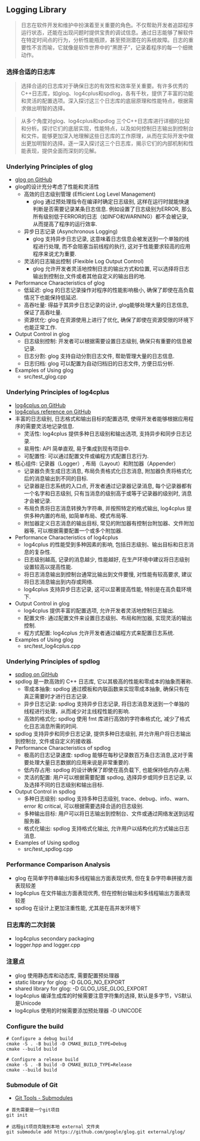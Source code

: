 ## Logging Library

> 日志在软件开发和维护中扮演着至关重要的角色。不仅帮助开发者追踪程序运行状态，还能在出现问题时提供宝贵的调试信息。通过日志能够了解软件在特定时间点的行为，分析性能瓶颈，甚至预测潜在的系统故障。日志的重要性不言而喻，它就像是软件世界中的“黑匣子”，记录着程序的每一个细微动作。


### 选择合适的日志库

> 选择合适的日志库对于确保日志的有效性和效率至关重要。有许多优秀的C++日志库，如glog、log4cplus和spdlog，各有千秋，提供了丰富的功能和灵活的配置选项。深入探讨这三个日志库的底层原理和性能特点，根据需求做出明智的选择。

> 从多个角度对glog、log4cplus和spdlog 三个C++日志库进行详细的比较和分析。探讨它们的底层实现，性能特点，以及如何控制日志输出到控制台和文件。能够更加深入地理解这些日志库的工作原理，从而在实际开发中做出更加明智的选择。逐一深入探讨这三个日志库，揭示它们的内部机制和性能表现，提供全面而深刻的见解。

### Underlying Principles of glog

- [glog on GitHub](https://github.com/google/glog)
- glog的设计充分考虑了性能和灵活性
    - 高效的日志级别管理 (Efficient Log Level Management)
        - glog 通过预处理指令在编译时确定日志级别, 这样在运行时就能快速判断是否需要记录某条日志信息. 例如设置了日志级别为ERROR, 那么所有级别低于ERROR的日志（如INFO和WARNING）都不会被记录, 从而提高了程序的运行效率.
    - 异步日志记录 (Asynchronous Logging)
        - glog 支持异步日志记录, 这意味着日志信息会被发送到一个单独的线程进行处理, 而不会阻塞当前线程的执行, 这对于性能要求较高的应用程序来说尤为重要.
    - 灵活的日志输出控制 (Flexible Log Output Control)
        - glog 允许开发者灵活地控制日志的输出方式和位置, 可以选择将日志输出到控制台,文件或者其他自定义的输出目的地.
- Performance Characteristics of glog
    - 低延迟: glog 的日志记录操作对程序的性能影响极小, 确保了即使在高负载情况下也能保持低延迟.
    - 高吞吐量: 得益于其异步日志记录的设计, glog能够处理大量的日志信息, 保证了高吞吐量.
    - 资源优化: glog 在资源使用上进行了优化, 确保了即使在资源受限的环境下也能正常工作.
- Output Control in glog
    - 日志级别控制: 开发者可以根据需要设置日志级别, 确保只有重要的信息被记录.
    - 日志分割: glog 支持自动分割日志文件, 帮助管理大量的日志信息.
    - 日志归档: glog 可以配置为自动归档旧的日志文件, 方便日后分析.
- Examples of Using glog
    - src/test_glog.cpp

### Underlying Principles of log4cplus

- [log4cplus on GitHub](https://github.com/log4cplus/log4cplus)
- [log4cplus reference on GitHub](https://log4cplus.github.io/log4cplus/)
- 丰富的日志级别, 日志格式和输出目标的配置选项, 使得开发者能够根据应用程序的需要灵活地记录信息.
    - 灵活性: log4cplus 提供多种日志级别和输出选项, 支持异步和同步日志记录.
    - 易用性: API 简单直观, 易于集成到现有项目中.
    - 可配置性: 可以通过配置文件或编程方式配置日志行为.
- 核心组件: 记录器（Logger）, 布局（Layout）和附加器（Appender）
    - 记录器负责生成日志消息, 布局负责格式化日志消息, 附加器负责将格式化后的消息输出到不同的目标.
    - 记录器是日志系统的入口点, 开发者通过记录器记录消息, 每个记录器都有一个名字和日志级别, 只有当消息的级别高于或等于记录器的级别时, 消息才会被记录.
    - 布局负责将日志消息转换为字符串, 并按照特定的格式输出, log4cplus 提供多种内置的布局, 如简单布局、模式布局等.
    - 附加器定义日志消息的输出目标, 常见的附加器有控制台附加器、文件附加器等, 可以根据需要配置一个或多个附加器.
- Performance Characteristics of log4cplus
    - log4cplus 的性能受到多种因素的影响, 包括日志级别、输出目标和日志消息的复杂性.
    - 日志级别越高, 记录的消息越少, 性能越好, 在生产环境中建议将日志级别设置较高以提高性能.
    - 将日志消息输出到控制台通常比输出到文件要慢, 对性能有较高要求, 建议将日志消息输出到内存或网络.
    - log4cplus 支持异步日志记录, 这可以显著提高性能, 特别是在高负载环境下.
- Output Control in glog
    - log4cplus 提供丰富的配置选项, 允许开发者灵活地控制日志输出.
    - 配置文件: 通过配置文件来设置日志级别、布局和附加器, 实现灵活的输出控制.
    - 程方式配置: log4cplus 允许开发者通过编程方式来配置日志系统.
- Examples of Using glog
    - src/test_log4cplus.cpp


### Underlying Principles of spdlog

- [spdlog on GitHub](https://github.com/gabime/spdlog)
- spdlog 是一款高效的 C++ 日志库, 它以其极高的性能和零成本的抽象而著称.
    - 零成本抽象: spdlog 通过模板和内联函数来实现零成本抽象, 确保只有在真正需要时才进行日志记录.
    - 异步日志记录: spdlog 支持异步日志记录, 将日志消息发送到一个单独的线程进行处理，从而减少对主线程性能的影响.
    - 高效的格式化: spdlog 使用 fmt 库进行高效的字符串格式化, 减少了格式化日志消息所需的时间.
- spdlog 支持异步和同步日志记录, 提供多种日志级别, 并允许用户将日志输出到控制台, 文件或自定义的接收器.
- Performance Characteristics of spdlog
    - 极高的日志记录速度: spdlog 能够在每秒记录数百万条日志消息,这对于需要处理大量日志数据的应用来说是非常重要的.
    - 低内存占用: spdlog 的设计确保了即使在高负载下, 也能保持低内存占用.
    - 灵活的配置: 用户可以根据需要配置 spdlog, 选择异步或同步日志记录, 以及选择不同的日志级别和输出目标.
- Output Control in spdlog    
    - 多种日志级别: spdlog 支持多种日志级别, trace、debug、info、warn、error 和 critical, 可以根据需要选择合适的日志级别.
    - 多种输出目标: 用户可以将日志输出到控制台、文件或通过网络发送到远程服务器.
    - 格式化输出: spdlog 支持格式化输出, 允许用户以结构化的方式输出日志消息.
- Examples of Using spdlog     
    - src/test_spdlog.cpp


### Performance Comparison Analysis
- glog 在简单字符串输出和多线程输出方面表现优秀, 但在复杂字符串拼接方面表现较差
- log4cplus 在文件输出方面表现优秀, 但在控制台输出和多线程输出方面表现较差
- spdlog 在设计上更加注重性能, 尤其是在高并发环境下


### 日志库的二次封装

- log4cplus secondary packaging
- logger.hpp and logger.cpp 



### 注意点
- glog 使用静态库和动态库, 需要配置预处理器
- static library for glog: -D GLOG_NO_EXPORT
- shared library for glog: -D GLOG_USE_GLOG_EXPORT
- log4cplus 编译生成库的时候需要注意字符集的选择, 默认是多字节，VS默认是Unicode
- log4cplus 使用的时候需要添加预处理器 -D UNICODE


### Configure the build

```shell
# Configure a debug build
cmake -S . -B build -D CMAKE_BUILD_TYPE=Debug
cmake --build build

# Configure a release build
cmake -S . -B build -D CMAKE_BUILD_TYPE=Release
cmake --build build
```

### Submodule of Git

- [Git Tools - Submodules](https://git-scm.com/book/en/v2/Git-Tools-Submodules)

```shell
# 首先需要是一个git项目
git init

# 远程git项目克隆到本地 external 文件夹
git submodule add https://github.com/google/glog.git external/glog/

```
